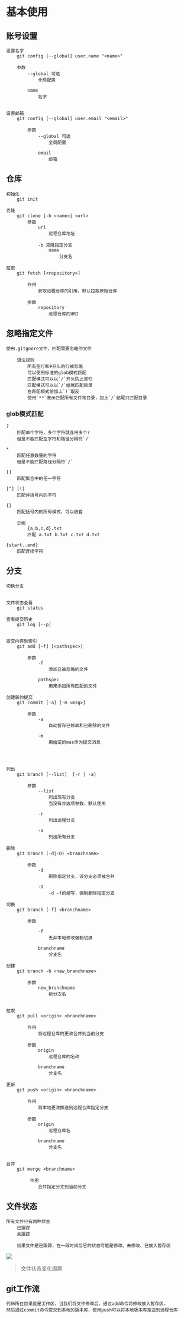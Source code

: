 # 基本使用
 
## 账号设置

    设置名字
        git config [--global] user.name "<name>"

        参数
            --global 可选
                全局配置

            name
                名字

    
    设置邮箱
        git config [--global] user.email "<email>"

            参数
                --global 可选
                    全局配置

                email
                    邮箱
                
## 仓库

    初始化
        git init

    克隆
        git clone [-b <name>] <url>
            参数
                url
                    远程仓库地址

                -b 克隆指定分支
                    name
                        分支名
    
    拉取
        git fetch [<repository>]

            作用
                获取远程仓库的引用，默认拉取原始仓库

            参数
                repository
                    远程仓库的URI
    
## 忽略指定文件
    使用.gitgnore文件，匹配需要忽略的文件

        语法规则
            所有空行和#开头的行被忽略
            可以使用标准的glob模式匹配
            匹配模式可以以`/`开头防止递归
            匹配模式可以以`/`结尾匹配目录
            在匹配模式前加上`!`取反
            使用`**`表示匹配所有文件和目录，加上`/`結尾只匹配目录

            
### glob模式匹配

    ?
        匹配单个字符，多个字符就连用多个?
        但是不能匹配空字符和路径分隔符`/`
    
    *
        匹配任意数量的字符
        但是不能匹配路径分隔符`/`

    []
        匹配集合中的任一字符

    [^] [!]
        匹配非括号内的字符

    {}
        匹配括号内的所有模式，可以嵌套

        示例
            {a,b,c,d}.txt
            匹配 a.txt b.txt c.txt d.txt
        
    {start..end}
        匹配连续字符

## 分支

    切换分支


    文件状态查看
        git status

    查看提交历史
        git log [--p]

    
    提交内容到索引
        git add [-f] [<pathspec>]

            参数
                -f
                    添加已被忽略的文件

                pathspec
                    用来添加所有匹配的文件
    
    创建新的提交
        git commit [-a] [-m <msg>]

            参数
                -a
                    自动暂存已修改和已删除的文件
                
                -m
                    用给定的mas作为提交消息
                
         
                    
    
    列出
        git branch [--list]  [-r | -a]

            参数
                --list
                    列出现有分支
                    当没有非选项参数，默认使用
                
                -r
                    列出远程分支
                
                -a
                    列出所有分支

    删除 
        git branch (-d|-D) <branchname>
            
            参数
                -d
                    删除指定分支，该分支必须被合并

                -D
                    -d -f的缩写，强制删除指定分支

    切换
        git branch [-f] <branchname>

            参数

                -f
                    丢弃本地修改强制切换

                branchname
                    分支名

    创建
        git branch -b <new_branchname>
            
            参数
                new_branchname
                    新分支名

    
    拉取
        git pull <origin> <branchname>

            作用
                将远程仓库的更改合并到当前分支
            
            参数
                origin
                    远程仓库的名称
                
                branchname
                    分支名
    
    更新
        git push <origin> <branchname>

            作用
                将本地更改推送到远程仓库指定分支

            参数
                origin
                    远程仓库名

                branchname
                    分支名


    合并
        git merge <branchname>

             作用
                合并指定分支到当前分支

## 文件状态

    所有文件只有两种状态
        已跟踪
        未跟踪

        如果文件是已跟踪，在一段时间后它的状态可能是修改、未修改、已放入暂存区

![](/static/image/git/lifecycle.png)

> 文件状态变化周期


## git工作流
    代码所在目录就是工作区，当我们将文件修改后，通过add命令将修改放入暂存区，
    然后通过commit命令提交到本地的版本库，使用push可以将本地版本库推送到远程仓库